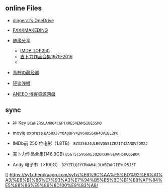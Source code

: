 <!-- - [琉璃](https://share.dingeral.workers.dev/) by dingeral -->

## online Files

- [dingeral's OneDrive](https://goodshare.dingeral.com/)

- [FXXKMAKEDING](https://node4.mkdmirror.workers.dev/)

- [随缘分享](https://syfx.herokuapp.com/syfx)
  - [IMDB TOP250](https://syfx.herokuapp.com/syfx/%E6%9C%AA%E5%BD%92%E6%A1%A3/IMDB%20TOP250/)
  - [吉卜力作品合集1979-2016](https://syfx.herokuapp.com/syfx/%E6%9C%AA%E5%BD%92%E6%A1%A3/%E5%90%89%E5%8D%9C%E5%8A%9B%E4%BD%9C%E5%93%81%E5%90%88%E9%9B%861979-2016/)
  - []()

- [青柠の藏经阁](https://spcn.cyanlemon.net/onedrive/)

- [轻谈浅唱](https://service-7ckf4l6w-1251814827.gz.apigw.tencentcs.com/release/OneManager-php/OneDrive1/%E8%A5%BF%E9%83%A8%E6%95%B0%E6%8D%AE/)

- [ANEEO 博客资源网盘](https://od.aneeo.com/home)

## sync

- 神 Key `BCWHZRSLANR64CGPTXRE54ENNSIUE5SMO`

- movie express `BA6RXJ7YOAOOFV42V6HD56XH4QVIBL2P6`

- IMDb前 250 位电影（1.8TB） `BZX3S6J4ULBGVD5SIZEZIT4ZANQV2OM2J`

- 吉卜力作品合集(146.9GB) `BSGT5CSVGGUE3Q2OKKRHSEVAH5KGQ6BUK`

- Andy 电子书（>100G） `B2YZTLQJYCRWAM4LJLWBZWH7EEYU25J3T`

[]:https://syfx.herokuapp.com/syfx/%E6%9C%AA%E5%BD%92%E6%A1%A3/%E8%B1%86%E7%93%A3%E7%94%B5%E5%BD%B1%E8%AF%84%E5%88%86%E5%89%8D100%E9%83%A8/
